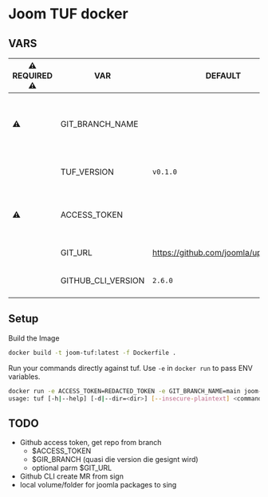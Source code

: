 # Joom TUF docker

## VARS

| ⚠️ REQUIRED ⚠️ | VAR | DEFAULT | COMMENT |
| -- | ------------------ | -------- | -------------------------------------------------- |
| ⚠️ | GIT_BRANCH_NAME    |          | The Branch name to checkout in the Container       |
|    | TUF_VERSION        | `v0.1.0` | The go-tuf version insalled                        |
| ⚠️ | ACCESS_TOKEN       |          | Github Access token with access to the `GIT_RUL`   |
|    | GIT_URL            | <https://github.com/joomla/updates.git> | The Github Repo URL |
|    | GITHUB_CLI_VERSION | `2.6.0`  | The Github CLI Version to install                  |

## Setup

Build the Image

```bash
docker build -t joom-tuf:latest -f Dockerfile .
```

Run your commands directly against tuf.
Use `-e` in `docker run` to pass ENV variables.

```bash
docker run -e ACCESS_TOKEN=REDACTED_TOKEN -e GIT_BRANCH_NAME=main joom-tuf "help"
usage: tuf [-h|--help] [-d|--dir=<dir>] [--insecure-plaintext] <command> [<args>...]
```

## TODO

- Github access token, get repo from branch
  - $ACCESS_TOKEN
  - $GIR_BRANCH (quasi die version die gesignt wird)
  - optional parm $GIT_URL
- Github CLI create MR from sign
- local volume/folder for joomla packages to sing